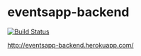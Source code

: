 # eventsapp-backend

[![Build Status](https://travis-ci.org/aionate0812/eventsapp-backend.svg?branch=master)](https://travis-ci.org/aionate0812/eventsapp-backend)

http://eventsapp-backend.herokuapp.com/

